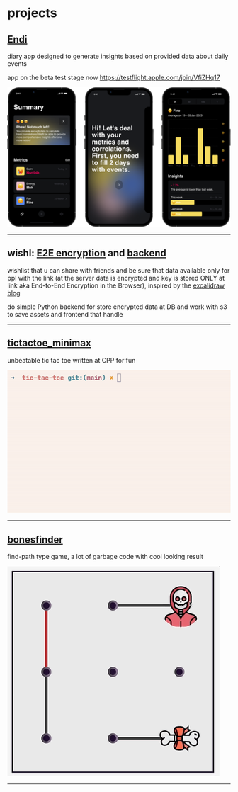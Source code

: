 # projects

## [Endi](https://github.com/maxeozakh/endi)

diary app designed to generate insights based on provided data about daily events

app on the beta test stage now https://testflight.apple.com/join/VfiZHq17


![demo](https://raw.githubusercontent.com/maxeozakh/endi/main/example.png)

---

## wishl: [E2E encryption](https://github.com/maxeozakh/wishl_frontend/tree/main/src/features/crypto) and [backend](https://github.com/maxeozakh/wishl_backend)

wishlist that u can share with friends and be sure that data available only for ppl with the link (at the server data is encrypted and key is stored ONLY at link aka End-to-End Encryption in the Browser), inspired by the [excalidraw blog](https://blog.excalidraw.com/end-to-end-encryption/)

do simple Python backend for store encrypted data at DB and work with s3 to save assets and frontend that handle

---

## [tictactoe_minimax](https://github.com/maxeozakh/tictactoe_minimax)

unbeatable tic tac toe written at CPP for fun

![demo](https://raw.githubusercontent.com/maxeozakh/tictactoe_minimax/main/hello.gif)

---

## [bonesfinder](https://github.com/maxeozakh/bonesfinder)

find-path type game, a lot of garbage code with cool looking result

![demo](https://raw.githubusercontent.com/maxeozakh/bonesfinder/master/example.gif)

---
